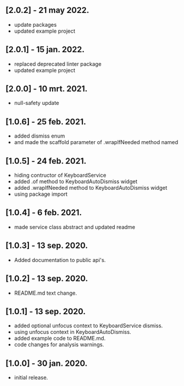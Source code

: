 ## [2.0.2] - 21 may 2022.
* update packages
* updated example project

## [2.0.1] - 15 jan. 2022.
* replaced deprecated linter package
* updated example project

## [2.0.0] - 10 mrt. 2021.
* null-safety update

## [1.0.6] - 25 feb. 2021.
* added dismiss enum
* and made the scaffold parameter of .wrapIfNeeded method named

## [1.0.5] - 24 feb. 2021.
* hiding contructor of KeyboardService
* added .of method to KeyboardAutoDismiss widget
* added .wrapIfNeeded method to KeyboardAutoDismiss widget
* using package import

## [1.0.4] - 6 feb. 2021.
* made service class abstract and updated readme

## [1.0.3] - 13 sep. 2020.
* Added documentation to public api's.

## [1.0.2] - 13 sep. 2020.
* README.md text change.

## [1.0.1] - 13 sep. 2020.
* added optional unfocus context to KeyboardService dismiss.
* using unfocus context in KeyboardAutoDismiss.
* added example code to README.md.
* code changes for analysis warnings.

## [1.0.0] - 30 jan. 2020.
* initial release.
